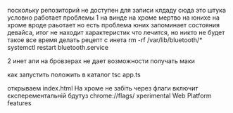 поскольку репозиторий не доступен для записи клдаду сюда
это штука условно работает
проблемы
1 
на винде на хроме мертво
на юнихе на хроме вроде раьотает
но есть проблема
юних запоминает состояния девайса, итог не находит характеристик
что лечится, но никто не будет такое все время делать
рецепт с инета
rm -rf /var/lib/bluetooth/*
systemctl restart bluetooth.service

2
  инет апи на бровзерах не дает возможности получать маки

как запустить
положить в каталог
tsc app.ts

открываем index.html
На хроме
не забіть через флаги включит єксперементальній бдутуз
chrome://flags/
xperimental Web Platform features

